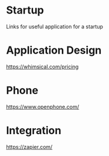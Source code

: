 # Startup
Links for useful application for a startup

# Application Design
https://whimsical.com/pricing


# Phone
https://www.openphone.com/


# Integration 
https://zapier.com/
